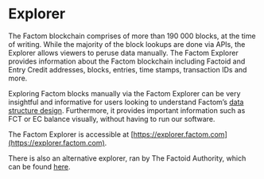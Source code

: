 # Explorer

The Factom blockchain comprises of more than 190 000 blocks, at the time of writing. While the majority of the block lookups are done via APIs, the Explorer allows viewers to peruse data manually. The Factom Explorer provides information about the Factom blockchain including Factoid and Entry Credit addresses, blocks, entries, time stamps, transaction IDs and more.

Exploring Factom blocks manually via the Factom Explorer can be very insightful and informative for users looking to understand Factom’s [data structure design](https://developers.factomprotocol.org/start/factom-data-structures). Furthermore, it provides important information such as FCT or EC balance visually, without having to run our software. 

The Factom Explorer is accessible at [https://explorer.factom.com](https://explorer.factom.com). 

There is also an alternative explorer, ran by The Factoid Authority, which can be found [here](https://explorer.factoid.org/).

###  <a id="search-for-fct-ec-addresses"></a>



